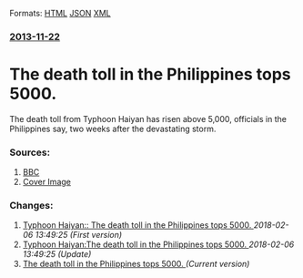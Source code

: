
Formats: [HTML](/news/2013/11/22/the-death-toll-in-the-philippines-tops-5000.html)  [JSON](/news/2013/11/22/the-death-toll-in-the-philippines-tops-5000.json)  [XML](/news/2013/11/22/the-death-toll-in-the-philippines-tops-5000.xml)  

### [2013-11-22](/news/2013/11/22/index.md)

##### 
# The death toll in the Philippines tops 5000. 

The death toll from Typhoon Haiyan has risen above 5,000, officials in the Philippines say, two weeks after the devastating storm.


### Sources:

1. [BBC](http://www.bbc.co.uk/news/world-asia-25051606)
1. [Cover Image](http://ichef.bbci.co.uk/news/1024/media/images/71274000/jpg/_71274910_71274909.jpg)

### Changes:

1. [Typhoon Haiyan:: The death toll in the Philippines tops 5000. ](/news/2013/11/22/typhoon-haiyan-the-death-toll-in-the-philippines-tops-5000.md) _2018-02-06 13:49:25 (First version)_
2. [Typhoon Haiyan:The death toll in the Philippines tops 5000. ](/news/2013/11/22/typhoon-haiyan-pthe-death-toll-in-the-philippines-tops-5000.md) _2018-02-06 13:49:25 (Update)_
2. [The death toll in the Philippines tops 5000. ](/news/2013/11/22/the-death-toll-in-the-philippines-tops-5000.md) _(Current version)_
